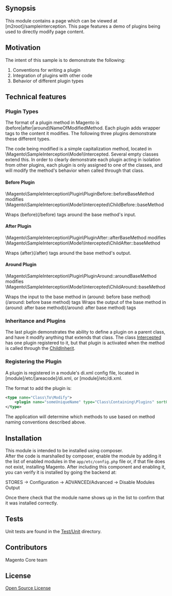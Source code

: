 ## Synopsis

This module contains a page which can be viewed at [m2root]/sampleinterception. This page features a demo of plugins being 
used to directly modify page content.

## Motivation

The intent of this sample is to demonstrate the following:

1. Conventions for writing a plugin
2. Integration of plugins with other code
3. Behavior of different plugin types

## Technical features

### Plugin Types

The format of a plugin method in Magento is (before|after|around)NameOfModifiedMethod. Each plugin adds wrapper tags
to the content it modifies. The following three plugins demonstrate these different types.

The code being modified is a simple capitalization method, located in \Magento\SampleInterception\Model\Intercepted.
Several empty classes extend this. In order to clearly demonstrate each plugin acting in isolation from other plugins, each 
plugin is only assigned to one of the classes, and will modify the method's behavior when called through that class.

#### Before Plugin

\Magento\SampleInterception\Plugin\PluginBefore::beforeBaseMethod modifies \Magento\SampleInterception\Model\Intercepted\ChildBefore::baseMethod

Wraps (before)(/before) tags around the base method's input.

#### After Plugin

\Magento\SampleInterception\Plugin\PluginAfter::afterBaseMethod modifies \Magento\SampleInterception\Model\Intercepted\ChildAfter::baseMethod

Wraps (after)(/after) tags around the base method's output.

#### Around Plugin

\Magento\SampleInterception\Plugin\PluginAround::aroundBaseMethod modifies \Magento\SampleInterception\Model\Intercepted\ChildAround::baseMethod

Wraps the input to the base method in (around: before base method)(/around: before base method) tags
Wraps the output of the base method in (around: after base method)(/around: after base method) tags

### Inheritance and Plugins

The last plugin demonstrates the ability to define a plugin on a parent class, and have it modify anything that extends
that class. The class [Intercepted](Model\Intercepted) has one plugin registered to it, but that plugin 
is activated when the method is called through the [ChildInherit](Model\Intercepted\ChildInherit).

### Registering the Plugin

A plugin is registered in a module's di.xml config file, located in [module]/etc/[areacode]/di.xml, or [module]/etc/di.xml.

The format to add the plugin is:

```xml
<type name="Class\To\Modify">
    <plugin name="someUniqueName" type="Class\Containing\Plugins" sortOrder="1" />
</type>
```

The application will determine which methods to use based on method naming conventions described above.


## Installation

This module is intended to be installed using composer.  
After the code is marshalled by composer, enable the module by adding it the list of enabled modules in the `app/etc/config.php` file or, if that file does not exist, installing Magento.
After including this component and enabling it, you can verify it is installed by going the backend at:

STORES -> Configuration -> ADVANCED/Advanced ->  Disable Modules Output

Once there check that the module name shows up in the list to confirm that it was installed correctly.

## Tests

Unit tests are found in the [Test/Unit](Test/Unit) directory.

## Contributors

Magento Core team

## License

[Open Source License](LICENSE.txt)
